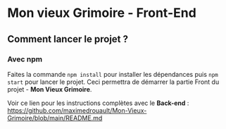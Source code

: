 # Mon vieux Grimoire - Front-End


## Comment lancer le projet ? 

### Avec npm

Faites la commande `npm install` pour installer les dépendances puis `npm start` pour lancer le projet. 
Ceci permettra de démarrer la partie Front du projet - **Mon Vieux Grimoire**.

Voir ce lien pour les instructions complètes avec le **Back-end** :<br>
https://github.com/maximedrouault/Mon-Vieux-Grimoire/blob/main/README.md
